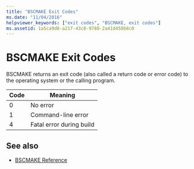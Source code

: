 ```yaml
---
title: "BSCMAKE Exit Codes"
ms.date: "11/04/2016"
helpviewer_keywords: ["exit codes", "BSCMAKE, exit codes"]
ms.assetid: 1a5ca9d8-a217-43c8-9780-2a41d458b8c0
---
```

# BSCMAKE Exit Codes

BSCMAKE returns an exit code (also called a return code or error code) to the operating system or the calling program.

|Code|Meaning|
|----------|-------------|
|0|No error|
|1|Command-line error|
|4|Fatal error during build|

## See also

- [BSCMAKE Reference](../../build/reference/bscmake-reference.md)
